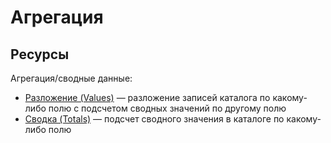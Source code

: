 # Агрегация

## Ресурсы

Агрегация/сводные данные:

* [Разложение (Values)](values.md) — разложение записей каталога по какому-либо полю с подсчетом сводных значений по другому полю
* [Сводка (Totals)](totals.md) — подсчет сводного значения в каталоге по какому-либо полю
